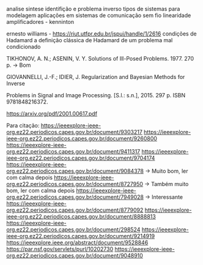 analise
sintese
identifição
e problema inverso
tipos de sistemas para modelagem
aplicações em sistemas de comunicação sem fio
linearidade
amplificadores - kenninton

ernesto williams - https://riut.utfpr.edu.br/jspui/handle/1/2616
condições de Hadamard
a definição clássica de Hadamard de um problema mal condicionado

TIKHONOV, A. N.; ASENIN, V. Y. Solutions of Ill-Posed Problems. 1977. 270 p. -> Bom

GIOVANNELLI, J.-F.; IDIER, J. Regularization and Bayesian Methods for Inverse

Problems in Signal and Image Processing. [S.l.: s.n.], 2015. 297 p. ISBN 9781848216372.

https://arxiv.org/pdf/2001.00617.pdf


Para citação:
https://ieeexplore-ieee-org.ez22.periodicos.capes.gov.br/document/9303217
https://ieeexplore-ieee-org.ez22.periodicos.capes.gov.br/document/9260800
https://ieeexplore-ieee-org.ez22.periodicos.capes.gov.br/document/9411317
https://ieeexplore-ieee-org.ez22.periodicos.capes.gov.br/document/9704174
https://ieeexplore-ieee-org.ez22.periodicos.capes.gov.br/document/9084378 -> Muito bom, ler com calma depois
https://ieeexplore-ieee-org.ez22.periodicos.capes.gov.br/document/8727950 -> Também muito bom, ler com calma depois
https://ieeexplore-ieee-org.ez22.periodicos.capes.gov.br/document/7949028 -> Interessante
https://ieeexplore-ieee-org.ez22.periodicos.capes.gov.br/document/8779092
https://ieeexplore-ieee-org.ez22.periodicos.capes.gov.br/document/8888813
https://ieeexplore-ieee-org.ez22.periodicos.capes.gov.br/document/298524
https://ieeexplore-ieee-org.ez22.periodicos.capes.gov.br/document/9214919
https://ieeexplore.ieee.org/abstract/document/9528846
https://par.nsf.gov/servlets/purl/10202730
https://ieeexplore-ieee-org.ez22.periodicos.capes.gov.br/document/9048910


